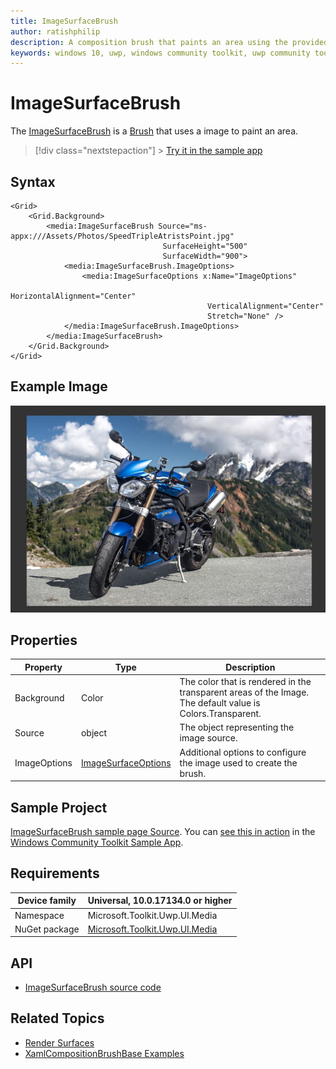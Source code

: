 ```yaml
---
title: ImageSurfaceBrush
author: ratishphilip
description: A composition brush that paints an area using the provided image.
keywords: windows 10, uwp, windows community toolkit, uwp community toolkit, uwp toolkit, brush, Win2D, composition
---
```


# ImageSurfaceBrush

The [ImageSurfaceBrush](/dotnet/api/microsoft.toolkit.uwp.ui.media.imagesurfacebrush) is a [Brush](/uwp/api/windows.ui.xaml.media.brush) that uses a image to paint an area.

> [!div class="nextstepaction"] > [Try it in the sample app](uwpct://Brushes?sample=ImageSurfaceBrush)

## Syntax

```xaml
<Grid>
    <Grid.Background>
        <media:ImageSurfaceBrush Source="ms-appx:///Assets/Photos/SpeedTripleAtristsPoint.jpg"
                                  SurfaceHeight="500"
                                  SurfaceWidth="900">
            <media:ImageSurfaceBrush.ImageOptions>
                <media:ImageSurfaceOptions x:Name="ImageOptions"
                                            HorizontalAlignment="Center"
                                            VerticalAlignment="Center"
                                            Stretch="None" />
            </media:ImageSurfaceBrush.ImageOptions>
        </media:ImageSurfaceBrush>
    </Grid.Background>
</Grid>
```

## Example Image

![Image Surface  brush](../resources/images/Brushes/ImageSurfaceBrush.jpg 'Image Surface Brush')

## Properties

| Property     | Type                                                                                  | Description                                                                                                |
| ------------ | ------------------------------------------------------------------------------------- | ---------------------------------------------------------------------------------------------------------- |
| Background   | Color                                                                                 | The color that is rendered in the transparent areas of the Image. The default value is Colors.Transparent. |
| Source       | object                                                                                | The object representing the image source.                                                                  |
| ImageOptions | [ImageSurfaceOptions](/dotnet/api/microsoft.toolkit.uwp.ui.media.imagesurfaceoptions) | Additional options to configure the image used to create the brush.                                        |

## Sample Project

[ImageSurfaceBrush sample page Source](https://github.com/windows-toolkit/WindowsCommunityToolkit/tree/rel/7.1.0/Microsoft.Toolkit.Uwp.SampleApp/SamplePages/ImageSurfaceBrush). You can [see this in action](uwpct://Brushes?sample=ImageSurfaceBrush) in the [Windows Community Toolkit Sample App](https://aka.ms/windowstoolkitapp).

## Requirements

| Device family | Universal, 10.0.17134.0 or higher                                                                |
| ------------- | ------------------------------------------------------------------------------------------------ |
| Namespace     | Microsoft.Toolkit.Uwp.UI.Media                                                                   |
| NuGet package | [Microsoft.Toolkit.Uwp.UI.Media](https://www.nuget.org/packages/Microsoft.Toolkit.Uwp.UI.Media/) |

## API

- [ImageSurfaceBrush source code](https://github.com/windows-toolkit/WindowsCommunityToolkit/blob/rel/7.0.0/Microsoft.Toolkit.Uwp.UI.Media/Brushes/ImageSurfaceBrush.cs)

## Related Topics

- [Render Surfaces](RenderSurfaces.md)
- [XamlCompositionBrushBase Examples](/uwp/api/windows.ui.xaml.media.xamlcompositionbrushbase#examples)
